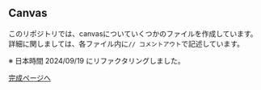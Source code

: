 ## Canvas

このリポジトリでは、canvasについていくつかのファイルを作成しています。詳細に関しましては、各ファイル内に`// コメントアウト`で記述しています。

※ 日本時間 2024/09/19 にリファクタリングしました。


[完成ページへ](https://yscyber.github.io/canvas/ "https://yscyber.github.io/canvas/")
